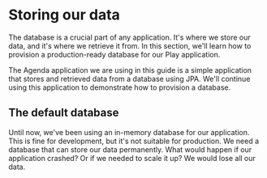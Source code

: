 # Storing our data

The database is a crucial part of any application. It's where we store our data, and it's where we retrieve it from. In this section, we'll learn how to provision a production-ready database for our Play application.

The Agenda application we are using in this guide is a simple application that stores and retrieved data from a database using JPA. We'll continue using this application to demonstrate how to provision a database.

## The default database

Until now, we've been using an in-memory database for our application. This is fine for development, but it's not suitable for production. We need a database that can store our data permanently. What would happen if our application crashed? Or if we needed to scale it up? We would lose all our data.